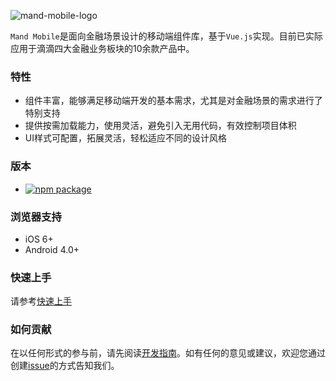 ![mand-mobile-logo](https://manhattan.didistatic.com/static/manhattan/mand/docs/mand-logo-black.svg)

`Mand Mobile`是面向金融场景设计的移动端组件库，基于`Vue.js`实现。目前已实际应用于滴滴四大金融业务板块的10余款产品中。

### 特性

* 组件丰富，能够满足移动端开发的基本需求，尤其是对金融场景的需求进行了特别支持
* 提供按需加载能力，使用灵活，避免引入无用代码，有效控制项目体积
* UI样式可配置，拓展灵活，轻松适应不同的设计风格

### 版本
- [![npm package](http://img.shields.io/npm/v/mand-mobile.svg?style=flat-square)](http://npmjs.com/package/mand-mobile)

### 浏览器支持

* iOS 6+
* Android 4.0+

### 快速上手

请参考<a href="#/docs/started">快速上手</a>

### 如何贡献

在以任何形式的参与前，请先阅读<a href="#/docs/development">开发指南</a>。如有任何的意见或建议，欢迎您通过创建<a href="https://github.com/didi/mand-mobile/issues" targe="_blank">issue</a>的方式告知我们。



